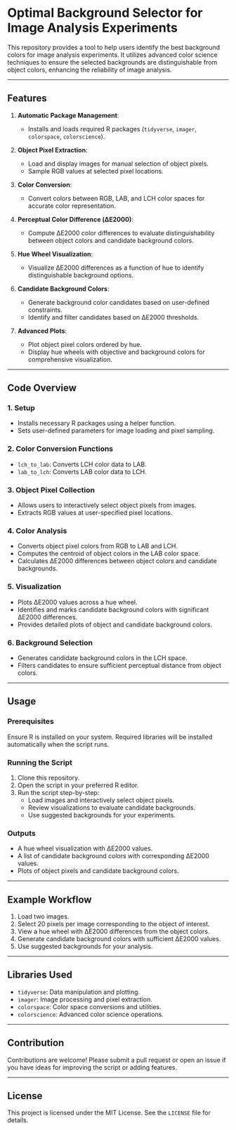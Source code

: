 # Optimal Background Selector for Image Analysis Experiments

This repository provides a tool to help users identify the best background colors for image analysis experiments. It utilizes advanced color science techniques to ensure the selected backgrounds are distinguishable from object colors, enhancing the reliability of image analysis.

---

## Features
1. **Automatic Package Management**:
   - Installs and loads required R packages (`tidyverse`, `imager`, `colorspace`, `colorscience`).

2. **Object Pixel Extraction**:
   - Load and display images for manual selection of object pixels.
   - Sample RGB values at selected pixel locations.

3. **Color Conversion**:
   - Convert colors between RGB, LAB, and LCH color spaces for accurate color representation.

4. **Perceptual Color Difference (ΔE2000)**:
   - Compute ΔE2000 color differences to evaluate distinguishability between object colors and candidate background colors.

5. **Hue Wheel Visualization**:
   - Visualize ΔE2000 differences as a function of hue to identify distinguishable background options.

6. **Candidate Background Colors**:
   - Generate background color candidates based on user-defined constraints.
   - Identify and filter candidates based on ΔE2000 thresholds.

7. **Advanced Plots**:
   - Plot object pixel colors ordered by hue.
   - Display hue wheels with objective and background colors for comprehensive visualization.

---

## Code Overview

### 1. **Setup**
- Installs necessary R packages using a helper function.
- Sets user-defined parameters for image loading and pixel sampling.

### 2. **Color Conversion Functions**
- `lch_to_lab`: Converts LCH color data to LAB.
- `lab_to_lch`: Converts LAB color data to LCH.

### 3. **Object Pixel Collection**
- Allows users to interactively select object pixels from images.
- Extracts RGB values at user-specified pixel locations.

### 4. **Color Analysis**
- Converts object pixel colors from RGB to LAB and LCH.
- Computes the centroid of object colors in the LAB color space.
- Calculates ΔE2000 differences between object colors and candidate backgrounds.

### 5. **Visualization**
- Plots ΔE2000 values across a hue wheel.
- Identifies and marks candidate background colors with significant ΔE2000 differences.
- Provides detailed plots of object and candidate background colors.

### 6. **Background Selection**
- Generates candidate background colors in the LCH space.
- Filters candidates to ensure sufficient perceptual distance from object colors.

---

## Usage

### Prerequisites
Ensure R is installed on your system. Required libraries will be installed automatically when the script runs.

### Running the Script
1. Clone this repository.
2. Open the script in your preferred R editor.
3. Run the script step-by-step:
   - Load images and interactively select object pixels.
   - Review visualizations to evaluate candidate backgrounds.
   - Use suggested backgrounds for your experiments.

### Outputs
- A hue wheel visualization with ΔE2000 values.
- A list of candidate background colors with corresponding ΔE2000 values.
- Plots of object pixels and candidate background colors.

---

## Example Workflow
1. Load two images.
2. Select 20 pixels per image corresponding to the object of interest.
3. View a hue wheel with ΔE2000 differences from the object colors.
4. Generate candidate background colors with sufficient ΔE2000 values.
5. Use suggested backgrounds for your analysis.

---

## Libraries Used
- `tidyverse`: Data manipulation and plotting.
- `imager`: Image processing and pixel extraction.
- `colorspace`: Color space conversions and utilities.
- `colorscience`: Advanced color science operations.

---

## Contribution
Contributions are welcome! Please submit a pull request or open an issue if you have ideas for improving the script or adding features.

---

## License
This project is licensed under the MIT License. See the `LICENSE` file for details.
